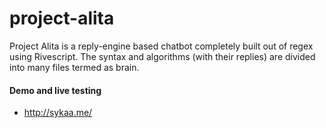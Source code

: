 # project-alita
Project Alita is a reply-engine based chatbot completely built out of regex using Rivescript. The syntax and algorithms (with their replies) are divided into many files termed as brain.

#### Demo and live testing
* <http://sykaa.me/>
